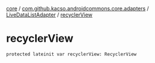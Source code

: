 [core](../../index.md) / [com.github.kacso.androidcommons.core.adapters](../index.md) / [LiveDataListAdapter](index.md) / [recyclerView](./recycler-view.md)

# recyclerView

`protected lateinit var recyclerView: RecyclerView`